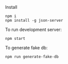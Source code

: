 Install

    npm i
    npm install -g json-server

To run development server: 

    npm start

To generate fake db:

    npm run generate-fake-db